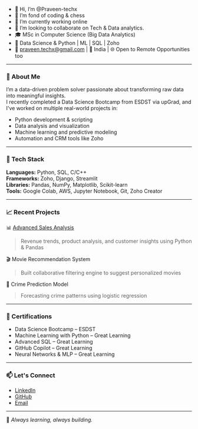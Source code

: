 - 👋 Hi, I’m @Praveen-techx
- 👀 I’m fond of coding & chess 
- 🌱 I’m currently working online
- 💞️ I’m looking to collaborate on Tech & Data analytics.
- 🎓 MSc in Computer Science (Big Data Analytics)  
- 💼 Data Science & Python | ML | SQL | Zoho  
- 📧 praveen.techx@gmail.com | 📍 India | 🌐 Open to Remote Opportunities too

---

### 🚀 About Me

I’m a data-driven problem solver passionate about transforming raw data into meaningful insights.  
I recently completed a Data Science Bootcamp from ESDST via upGrad, and I've worked on multiple real-world projects in:

- Python development & scripting
- Data analysis and visualization
- Machine learning and predictive modeling
- Automation and CRM tools like Zoho

---

### 🧰 Tech Stack

**Languages:** Python, SQL, C/C++  
**Frameworks:** Zoho, Django, Streamlit  
**Libraries:** Pandas, NumPy, Matplotlib, Scikit-learn  
**Tools:** Google Colab, AWS, Jupyter Notebook, Git, Zoho Creator

---

### 📈 Recent Projects

📊 [Advanced Sales Analysis](https://github.com/praveen-techx/advanced-sales-analysis)  
> Revenue trends, product analysis, and customer insights using Python & Pandas

🎬 Movie Recommendation System  
> Built collaborative filtering engine to suggest personalized movies

🚓 Crime Prediction Model  
> Forecasting crime patterns using logistic regression

---

### 📜 Certifications

- Data Science Bootcamp – ESDST
- Machine Learning with Python – Great Learning
- Advanced SQL – Great Learning
- GitHub Copilot – Great Learning
- Neural Networks & MLP – Great Learning

---

### 📫 Let's Connect

- [LinkedIn](https://linkedin.com/in/praveen-techx)  
- [GitHub](https://github.com/praveen-techx)  
- [Email](mailto:praveen.techx@gmail.com)

---

🔎 *Always learning, always building.*


<!--- 📫 How to reach me ...
- 😄 Pronouns: ...
- ⚡ Fun fact: ...

<!---
praveen-techx/praveen-techx is a ✨ special ✨ repository because its `README.md` (this file) appears on your GitHub profile.
You can click the Preview link to take a look at your changes.
--->

